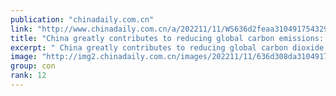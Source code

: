 ```yaml
---
publication: "chinadaily.com.cn"
link: "http://www.chinadaily.com.cn/a/202211/11/WS636d2feaa310491754329058.html"
title: "China greatly contributes to reducing global carbon emissions: IEA chief"
excerpt: " China greatly contributes to reducing global carbon dioxide emissions by playing the important role of being 'the leader of clean energy technology globally,' the International Energy Agency (IEA) ch"
image: "http://img2.chinadaily.com.cn/images/202211/11/636d308da31049178c8ff2bd.jpeg"
group: con
rank: 12
---
```

